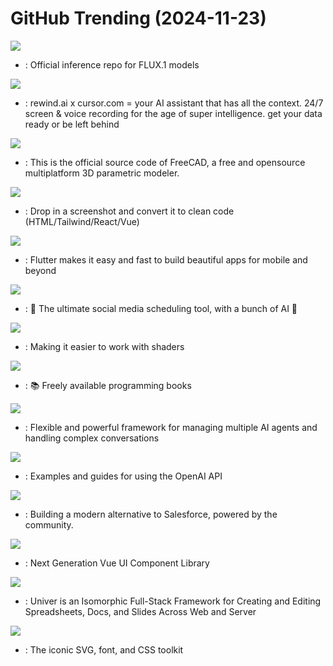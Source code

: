 # GitHub Trending (2024-11-23)

![](https://img.shields.io/badge/Python-New%2069-green?style=flat-square&logo=appveyor)
- [](https://github.comundefined): Official inference repo for FLUX.1 models

![](https://img.shields.io/badge/Rust-New%20129-green?style=flat-square&logo=appveyor)
- [](https://github.comundefined): rewind.ai x cursor.com = your AI assistant that has all the context. 24/7 screen & voice recording for the age of super intelligence. get your data ready or be left behind

![](https://img.shields.io/badge/C%2B%2B-New%20235-green?style=flat-square&logo=appveyor)
- [](https://github.comundefined): This is the official source code of FreeCAD, a free and opensource multiplatform 3D parametric modeler.

![](https://img.shields.io/badge/Python-New%2092-green?style=flat-square&logo=appveyor)
- [](https://github.comundefined): Drop in a screenshot and convert it to clean code (HTML/Tailwind/React/Vue)

![](https://img.shields.io/badge/Dart-New%20143-green?style=flat-square&logo=appveyor)
- [](https://github.comundefined): Flutter makes it easy and fast to build beautiful apps for mobile and beyond

![](https://img.shields.io/badge/TypeScript-New%20274-green?style=flat-square&logo=appveyor)
- [](https://github.comundefined): 📨 The ultimate social media scheduling tool, with a bunch of AI 🤖

![](https://img.shields.io/badge/C%2B%2B-New%20101-green?style=flat-square&logo=appveyor)
- [](https://github.comundefined): Making it easier to work with shaders

![](https://img.shields.io/badge/HTML-New%20278-green?style=flat-square&logo=appveyor)
- [](https://github.comundefined): 📚 Freely available programming books

![](https://img.shields.io/badge/TypeScript-New%20154-green?style=flat-square&logo=appveyor)
- [](https://github.comundefined): Flexible and powerful framework for managing multiple AI agents and handling complex conversations

![](https://img.shields.io/badge/MDX-New%20204-green?style=flat-square&logo=appveyor)
- [](https://github.comundefined): Examples and guides for using the OpenAI API

![](https://img.shields.io/badge/TypeScript-New%20176-green?style=flat-square&logo=appveyor)
- [](https://github.comundefined): Building a modern alternative to Salesforce, powered by the community.

![](https://img.shields.io/badge/Vue-New%2055-green?style=flat-square&logo=appveyor)
- [](https://github.comundefined): Next Generation Vue UI Component Library

![](https://img.shields.io/badge/TypeScript-New%2061-green?style=flat-square&logo=appveyor)
- [](https://github.comundefined): Univer is an Isomorphic Full-Stack Framework for Creating and Editing Spreadsheets, Docs, and Slides Across Web and Server

![](https://img.shields.io/badge/JavaScript-New%2048-green?style=flat-square&logo=appveyor)
- [](https://github.comundefined): The iconic SVG, font, and CSS toolkit

